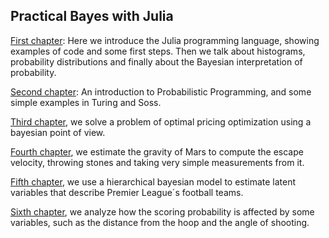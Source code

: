 ## Practical Bayes with Julia

[First chapter](https://lambdaclass.com/practical_bayes_with_julia/introduction/intro_julia_and_bayes.jl.html):
 Here we introduce the Julia programming language, showing examples of code and some first steps. Then we talk about histograms, probability distributions and  finally about the Bayesian interpretation of probability.

[Second chapter](https://lambdaclass.com/practical_bayes_with_julia/introduction/prob_prog.jl.html): An introduction to Probabilistic Programming, and some simple examples in Turing and Soss.

[Third chapter](https://lambdaclass.com/practical_bayes_with_julia/optimal_pricing/optimal-pricing-chapter.jl.html), we solve a problem of optimal pricing optimization using a bayesian point of view.

[Fourth chapter](https://lambdaclass.com/practical_bayes_with_julia/gravity_exercise/gravity_exercise.jl.html), we estimate the gravity of Mars to compute the escape velocity, throwing stones and taking very simple measurements from it.

[Fifth chapter](https://lambdaclass.com/practical_bayes_with_julia/football_analysis/football-analysis-chapter.jl.html), we use a hierarchical bayesian model to estimate latent variables that describe Premier League´s football teams.

[Sixth chapter](https://lambdaclass.com/practical_bayes_with_julia/basketball_scoring/basketball_shots.jl.html), we analyze how the scoring probability is affected by some variables, such as the distance from the hoop and the angle of shooting.
